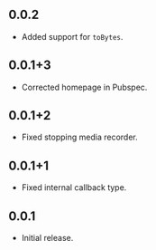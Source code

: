 ## 0.0.2

* Added support for `toBytes`.

## 0.0.1+3

* Corrected homepage in Pubspec.

## 0.0.1+2

* Fixed stopping media recorder.

## 0.0.1+1

* Fixed internal callback type.

## 0.0.1

* Initial release.
